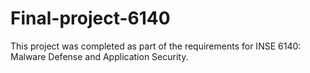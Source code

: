 # Final-project-6140
This project was completed as part of the requirements for INSE 6140: Malware Defense and Application Security.
